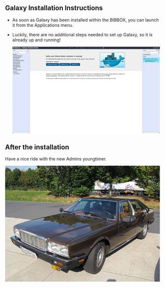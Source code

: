 ## Galaxy Installation Instructions 

* As soon as Galaxy has been installed within the BIBBOX, you can launch it from the Applications menu.

* Luckily, there are no additional steps needed to set up Galaxy, so it is already up and running!

    ![1](install-screen-01.jpg)


## After the installation

Have a nice ride with the new Admins youngtimer.

![FINAL](install-screen-final.jpg)
